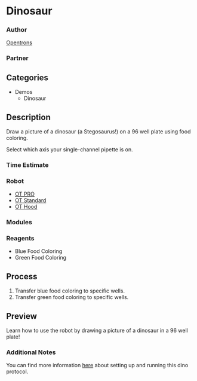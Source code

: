 # Dinosaur

### Author
[Opentrons](https://opentrons.com/)

### Partner

## Categories
* Demos
	* Dinosaur

## Description
Draw a picture of a dinosaur (a Stegosaurus!) on a 96 well plate using food coloring.

Select which axis your single-channel pipette is on.

### Time Estimate

### Robot
* [OT PRO](https://opentrons.com/ot-one-pro)
* [OT Standard](https://opentrons.com/ot-one-standard)
* [OT Hood](https://opentrons.com/ot-one-hood)

### Modules

### Reagents
* Blue Food Coloring
* Green Food Coloring

## Process
1. Transfer blue food coloring to specific wells.
2. Transfer green food coloring to specific wells.


## Preview
Learn how to use the robot by drawing a picture of a dinosaur in a 96 well plate!

### Additional Notes
You can find more information [here](https://support.opentrons.com/getting-started/software-setup/dinosaur-protocol) about setting up and running this dino protocol.
